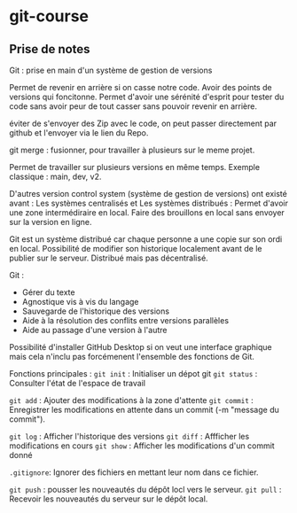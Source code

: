 # git-course
## Prise de notes
Git : prise en main d'un système de gestion de versions

Permet de revenir en arrière si on casse notre code.
Avoir des points de versions qui foncitonne.
Permet d'avoir une sérénité d'esprit pour tester du code sans avoir peur de tout casser sans pouvoir revenir en arrière.

éviter de s'envoyer des Zip avec le code, on peut passer directement par github et l'envoyer via le lien du Repo.

git merge : fusionner, pour travailler à plusieurs sur le meme projet.

Permet de travailler sur plusieurs versions en même temps. Exemple classique : main, dev, v2.

D'autres version control system (système de gestion de versions) ont existé avant :
Les systèmes centralisés et
Les systèmes distribués : Permet d'avoir une zone intermédiraire en local. Faire des brouillons en local sans envoyer sur la version en ligne.

Git est un système distribué car chaque personne a une copie sur son ordi en local.
Possibilité de modifier son historique localement avant de le publier sur le serveur.
Distribué mais pas décentralisé.

Git :
- Gérer du texte
- Agnostique vis à vis du langage
- Sauvegarde de l'historique des versions
- Aide à la résolution des conflits entre versions parallèles
- Aide au passage d'une version à l'autre

Possibilité d'installer GitHub Desktop si on veut une interface graphique mais cela n'inclu pas forcémenent l'ensemble des fonctions de Git.

Fonctions principales :
`git init` : Initialiser un dépot git
`git status` : Consulter l'état de l'espace de travail

`git add` : Ajouter des modifications à la zone d'attente
`git commit` : Enregistrer les modifications en attente dans un commit (-m "message du commit").

`git log` : Afficher l'historique des versions
`git diff` : Affficher les modifications en cours
`git show` : Afficher les modifications d'un commit donné

`.gitignore`: Ignorer des fichiers en mettant leur nom dans ce fichier.

`git push` : pousser les nouveautés du dépôt locl vers le serveur.
`git pull` : Recevoir les nouveautés du serveur sur le dépôt local.